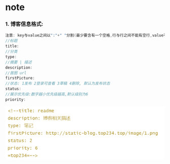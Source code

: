 <!--title: Readme
description: 博客相关描述
type: 笔记
firstPicture: http://static-blog.top234.top/image/1.png
status: 2
priority: 6
=top234=-->



# note

### 1. 博客信息格式:

```java
注意: key与value之间以":"+" "分割(最少要含有一个空格,行与行之间不能有空行,value不能含有换行)
//标题
title: 
//分类
type: 
//摘要 | 描述
description: 
//首图 url
firstPicture: 
//状态: 1发布 2登录可查看 3草稿 4删除, 默认为发布状态
status: 
//展示优先级:数字越小优先级越高,默认级别为6
priority: 
```

![1618459921035](pic/1618459921035.png)